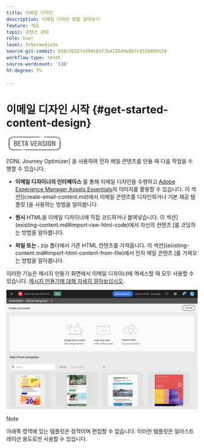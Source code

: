 ```yaml
---
title: 이메일 디자인
description: 이메일 디자인 방법 알아보기
feature: 개요
topic: 콘텐츠 관리
role: User
level: Intermediate
source-git-commit: b58c5b527e594c03f3b415549e6b7cd15b050139
workflow-type: tm+mt
source-wordcount: '138'
ht-degree: 7%

---
```


# 이메일 디자인 시작 {#get-started-content-design}

![](assets/do-not-localize/badge.png)

[!DNL Journey Optimizer] 을 사용하여 전자 메일 콘텐츠를 만들 때 다음 작업을 수행할 수 있습니다.

* **이메일 디자이너의 인터페이스** 를 통해 이메일 디자인을 수행하고  [Adobe Experience Manager Assets Essentials](assets-essentials.md)의 이미지를 활용할 수 있습니다. 이 섹션](create-email-content.md)에서 이메일 콘텐츠를 디자인하거나 기본 제공 템플릿 [을 사용하는 방법을 알아봅니다.

* **원시** HTML을 이메일 디자이너에 직접 코드하거나 붙여넣습니다. 이 섹션](existing-content.md#import-raw-html-code)에서 자신의 컨텐츠 [를 코딩하는 방법을 알아봅니다.

* **파일 또는 .** zip 폴더에서 기존 HTML 컨텐츠를 가져옵니다. 이 섹션](existing-content.md#import-html-content-from-file)에서 전자 메일 콘텐츠 [를 가져오는 방법을 알아봅니다.

이러한 기능은 메시지 만들기 화면에서 이메일 디자이너에 액세스할 때 모두 사용할 수 있습니다. [메시지 만들기에 대해 자세히 알아보십시오](create-message.md).

![](assets/content-editors.png)

>[!NOTE]
>
>아래쪽 영역에 있는 템플릿은 정적이며 편집할 수 없습니다. 이러한 템플릿은 일러스트레이션 용도로만 사용할 수 있습니다.
